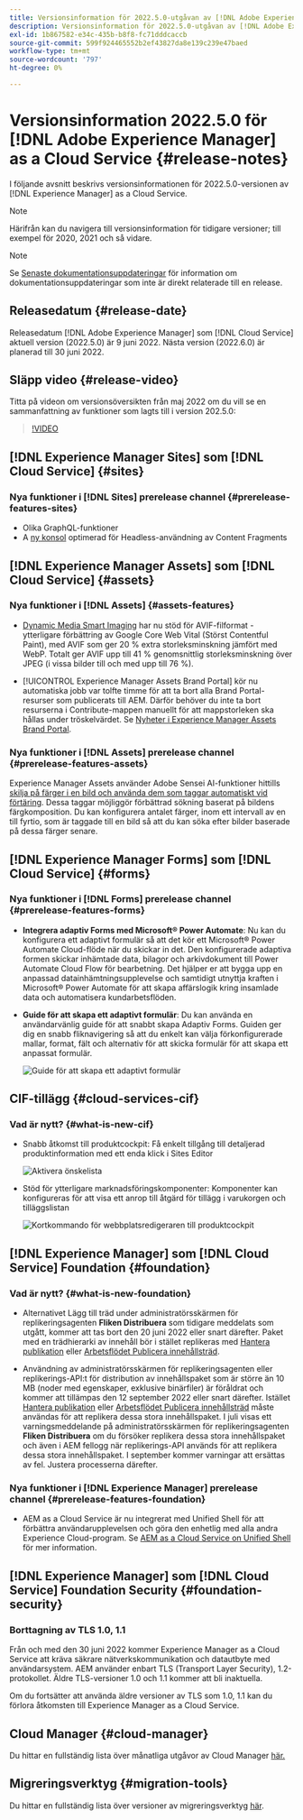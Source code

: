 ```yaml
---
title: Versionsinformation för 2022.5.0-utgåvan av [!DNL Adobe Experience Manager] as a Cloud Service.
description: Versionsinformation för 2022.5.0-utgåvan av [!DNL Adobe Experience Manager] as a Cloud Service.
exl-id: 1b867582-e34c-435b-b8f8-fc71dddcaccb
source-git-commit: 599f924465552b2ef43827da8e139c239e47baed
workflow-type: tm+mt
source-wordcount: '797'
ht-degree: 0%

---
```


# Versionsinformation 2022.5.0 för [!DNL Adobe Experience Manager] as a Cloud Service {#release-notes}

I följande avsnitt beskrivs versionsinformationen för 2022.5.0-versionen av [!DNL Experience Manager] as a Cloud Service.

>[!NOTE]
>
>Härifrån kan du navigera till versionsinformation för tidigare versioner; till exempel för 2020, 2021 och så vidare.

>[!NOTE]
>
>Se [Senaste dokumentationsuppdateringar](https://experienceleague.adobe.com/docs/experience-manager-release-information/aem-release-updates/doc-updates/documentation-updates.html) för information om dokumentationsuppdateringar som inte är direkt relaterade till en release.

## Releasedatum {#release-date}

Releasedatum [!DNL Adobe Experience Manager] som [!DNL Cloud Service] aktuell version (2022.5.0) är 9 juni 2022.
Nästa version (2022.6.0) är planerad till 30 juni 2022.

## Släpp video {#release-video}

Titta på videon om versionsöversikten från maj 2022 om du vill se en sammanfattning av funktioner som lagts till i version 202.5.0:

>[!VIDEO](https://video.tv.adobe.com/v/343321/?quality=12)

## [!DNL Experience Manager Sites] som [!DNL Cloud Service] {#sites}

### Nya funktioner i [!DNL Sites] prerelease channel {#prerelease-features-sites}

* Olika GraphQL-funktioner
* A [ny konsol](/help/sites-cloud/administering/content-fragments/content-fragments-console.md) optimerad för Headless-användning av Content Fragments

## [!DNL Experience Manager Assets] som [!DNL Cloud Service] {#assets}

### Nya funktioner i [!DNL Assets] {#assets-features}

* [Dynamic Media Smart Imaging](https://medium.com/adobetech/one-solution-fits-all-smart-imaging-with-aem-dynamic-media-be690b62df9f) har nu stöd för AVIF-filformat - ytterligare förbättring av Google Core Web Vital (Störst Contentful Paint), med AVIF som ger 20 % extra storleksminskning jämfört med WebP. Totalt ger AVIF upp till 41 % genomsnittlig storleksminskning över JPEG (i vissa bilder till och med upp till 76 %).

* [!UICONTROL Experience Manager Assets Brand Portal] kör nu automatiska jobb var tolfte timme för att ta bort alla Brand Portal-resurser som publicerats till AEM. Därför behöver du inte ta bort resurserna i Contribute-mappen manuellt för att mappstorleken ska hållas under tröskelvärdet. Se [Nyheter i Experience Manager Assets Brand Portal](https://experienceleague.adobe.com/docs/experience-manager-brand-portal/using/introduction/whats-new.html).

### Nya funktioner i [!DNL Assets] prerelease channel {#prerelease-features-assets}

Experience Manager Assets använder Adobe Sensei AI-funktioner hittills [skilja på färger i en bild och använda dem som taggar automatiskt vid förtäring](/help/assets/color-tag-images.md). Dessa taggar möjliggör förbättrad sökning baserat på bildens färgkomposition. Du kan konfigurera antalet färger, inom ett intervall av en till fyrtio, som är taggade till en bild så att du kan söka efter bilder baserade på dessa färger senare.


## [!DNL Experience Manager Forms] som [!DNL Cloud Service] {#forms}

### Nya funktioner i [!DNL Forms] prerelease channel {#prerelease-features-forms}

* **Integrera adaptiv Forms med Microsoft® Power Automate**: Nu kan du konfigurera ett adaptivt formulär så att det kör ett Microsoft® Power Automate Cloud-flöde när du skickar in det. Den konfigurerade adaptiva formen skickar inhämtade data, bilagor och arkivdokument till Power Automate Cloud Flow för bearbetning. Det hjälper er att bygga upp en anpassad datainhämtningsupplevelse och samtidigt utnyttja kraften i Microsoft® Power Automate för att skapa affärslogik kring insamlade data och automatisera kundarbetsflöden.

* **Guide för att skapa ett adaptivt formulär**: Du kan använda en användarvänlig guide för att snabbt skapa Adaptiv Forms. Guiden ger dig en snabb fliknavigering så att du enkelt kan välja förkonfigurerade mallar, format, fält och alternativ för att skicka formulär för att skapa ett anpassat formulär.

   ![Guide för att skapa ett adaptivt formulär](/help/release-notes/assets/wizard.png)

## CIF-tillägg {#cloud-services-cif}

### Vad är nytt? {#what-is-new-cif}

* Snabb åtkomst till produktcockpit: Få enkelt tillgång till detaljerad produktinformation med ett enda klick i Sites Editor

   ![Aktivera önskelista](/help/assets/CIF/enable-wishlist.png)

* Stöd för ytterligare marknadsföringskomponenter: Komponenter kan konfigureras för att visa ett anrop till åtgärd för tillägg i varukorgen och tilläggslistan

   ![Kortkommando för webbplatsredigeraren till produktcockpit](/help/assets/CIF/sites-editor-shortcut-to-cockpit.png)


## [!DNL Experience Manager] som [!DNL Cloud Service] Foundation {#foundation}

### Vad är nytt? {#what-is-new-foundation}

* Alternativet Lägg till träd under administratörsskärmen för replikeringsagenten **Fliken Distribuera** som tidigare meddelats som utgått, kommer att tas bort den 20 juni 2022 eller snart därefter. Paket med en trädhierarki av innehåll bör i stället replikeras med [Hantera publikation](/help/operations/replication.md#manage-publication) eller [Arbetsflödet Publicera innehållsträd](/help/operations/replication.md#publish-content-tree-workflow).

* Användning av administratörsskärmen för replikeringsagenten eller replikerings-API:t för distribution av innehållspaket som är större än 10 MB (noder med egenskaper, exklusive binärfiler) är föråldrat och kommer att tillämpas den 12 september 2022 eller snart därefter. Istället [Hantera publikation](/help/operations/replication.md#manage-publication) eller [Arbetsflödet Publicera innehållsträd](/help/operations/replication.md#publish-content-tree-workflow) måste användas för att replikera dessa stora innehållspaket. I juli visas ett varningsmeddelande på administratörsskärmen för replikeringsagenten **Fliken Distribuera** om du försöker replikera dessa stora innehållspaket och även i AEM fellogg när replikerings-API används för att replikera dessa stora innehållspaket. I september kommer varningar att ersättas av fel. Justera processerna därefter.

### Nya funktioner i [!DNL Experience Manager] prerelease channel {#prerelease-features-foundation}

* AEM as a Cloud Service är nu integrerat med Unified Shell för att förbättra användarupplevelsen och göra den enhetlig med alla andra Experience Cloud-program. Se [AEM as a Cloud Service on Unified Shell](/help/overview/aem-cloud-service-on-unified-shell.md) för mer information.

## [!DNL Experience Manager] som [!DNL Cloud Service] Foundation Security {#foundation-security}

### Borttagning av TLS 1.0, 1.1

Från och med den 30 juni 2022 kommer Experience Manager as a Cloud Service att kräva säkrare nätverkskommunikation och datautbyte med användarsystem. AEM använder enbart TLS (Transport Layer Security), 1.2-protokollet. Äldre TLS-versioner 1.0 och 1.1 kommer att bli inaktuella.

Om du fortsätter att använda äldre versioner av TLS som 1.0, 1.1 kan du förlora åtkomsten till Experience Manager as a Cloud Service.

## Cloud Manager {#cloud-manager}

Du hittar en fullständig lista över månatliga utgåvor av Cloud Manager [här.](/help/implementing/cloud-manager/release-notes/current.md)

## Migreringsverktyg {#migration-tools}

Du hittar en fullständig lista över versioner av migreringsverktyg [här](/help/journey-migration/release-notes/release-notes-migration-tools-current.md).
